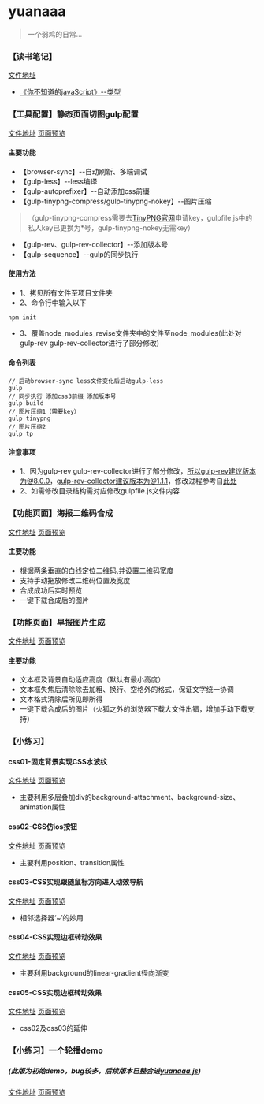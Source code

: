 # yuanaaa
> 一个弱鸡的日常...

### 【读书笔记】
[文件地址](https://github.com/wuyuanaaa/yuanaaa/tree/master/ReadingNotes)
+ [《你不知道的javaScript》--类型](https://wuyuanaaa.github.io/yuanaaa/ReadingNotes/notes-01.md)

### 【工具配置】静态页面切图gulp配置
[文件地址](https://github.com/wuyuanaaa/yuanaaa/tree/master/deploy-gulp)    [页面预览](https://wuyuanaaa.github.io/yuanaaa/deploy-gulp/index.html)
#### 主要功能
+ 【browser-sync】--自动刷新、多端调试
+ 【gulp-less】--less编译
+ 【gulp-autoprefixer】--自动添加css前缀
+ 【gulp-tinypng-compress/gulp-tinypng-nokey】--图片压缩
> （gulp-tinypng-compress需要去[TinyPNG官网](https://tinypng.com/)申请key，gulpfile.js中的私人key已更换为*号，gulp-tinypng-nokey无需key）

+ 【gulp-rev、gulp-rev-collector】--添加版本号
+ 【gulp-sequence】--gulp的同步执行
#### 使用方法
- 1、拷贝所有文件至项目文件夹
- 2、命令行中输入以下
```
npm init
```
- 3、覆盖node_modules_revise文件夹中的文件至node_modules(此处对gulp-rev gulp-rev-collector进行了部分修改)
#### 命令列表
```
// 启动browser-sync less文件变化后启动gulp-less
gulp
// 同步执行 添加css3前缀 添加版本号
gulp build
// 图片压缩1（需要key）
gulp tinypng
// 图片压缩2
gulp tp
```
#### 注意事项
- 1、因为gulp-rev gulp-rev-collector进行了部分修改，所以gulp-rev建议版本为@8.0.0，gulp-rev-collector建议版本为@1.1.1，修改过程参考自[此处](https://www.cnblogs.com/lakeInHeart/p/7257443.html)
- 2、如需修改目录结构需对应修改gulpfile.js文件内容

### 【功能页面】海报二维码合成
[文件地址](https://github.com/wuyuanaaa/yuanaaa/tree/master/imgCompound)    [页面预览](https://wuyuanaaa.github.io/yuanaaa/imgCompound/index.html)
#### 主要功能
+ 根据两条垂直的白线定位二维码,并设置二维码宽度
+ 支持手动拖放修改二维码位置及宽度
+ 合成成功后实时预览
+ 一键下载合成后的图片

### 【功能页面】早报图片生成
[文件地址](https://github.com/wuyuanaaa/yuanaaa/tree/master/page7) [页面预览](https://wuyuanaaa.github.io/yuanaaa/page7/index.html)
#### 主要功能
+ 文本框及背景自动适应高度（默认有最小高度）
+ 文本框失焦后清除除去加粗、换行、空格外的格式，保证文字统一协调
+ 文本格式清除后所见即所得
+ 一键下载合成后的图片（火狐之外的浏览器下载大文件出错，增加手动下载支持）

### 【小练习】
#### css01-固定背景实现CSS水波纹
[文件地址](https://github.com/wuyuanaaa/yuanaaa/tree/master/css-demo/css-01)    [页面预览](https://wuyuanaaa.github.io/yuanaaa/css-demo/css-01/index.html)
+ 主要利用多层叠加div的background-attachment、background-size、animation属性

#### css02-CSS仿ios按钮
[文件地址](https://github.com/wuyuanaaa/yuanaaa/tree/master/css-demo/css-02)    [页面预览](https://wuyuanaaa.github.io/yuanaaa/css-demo/css-02/index.html)
+ 主要利用position、transition属性

#### css03-CSS实现跟随鼠标方向进入动效导航
[文件地址](https://github.com/wuyuanaaa/yuanaaa/tree/master/css-demo/css-03)    [页面预览](https://wuyuanaaa.github.io/yuanaaa/css-demo/css-03/index.html)
+ 相邻选择器‘~’的妙用

#### css04-CSS实现边框转动效果
[文件地址](https://github.com/wuyuanaaa/yuanaaa/tree/master/css-demo/css-04)    [页面预览](https://wuyuanaaa.github.io/yuanaaa/css-demo/css-04/index.html)
+ 主要利用background的linear-gradient径向渐变

#### css05-CSS实现边框转动效果
[文件地址](https://github.com/wuyuanaaa/yuanaaa/tree/master/css-demo/css-05)    [页面预览](https://wuyuanaaa.github.io/yuanaaa/css-demo/css-05/index.html)
+ css02及css03的延伸

### 【小练习】一个轮播demo
##### (此版为初始demo，bug较多，后续版本已整合进[yuanaaa.js](https://github.com/wuyuanaaa/yuanaaa.js))
 [文件地址](https://github.com/wuyuanaaa/yuanaaa/tree/master/slider)    [页面预览](https://wuyuanaaa.github.io/yuanaaa/slider/index.html)
